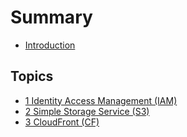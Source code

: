 # Summary

- [Introduction](INTRO.md)

## Topics

- [1 Identity Access Management (IAM)](chapters/1_iam.md)
- [2 Simple Storage Service (S3)](chapters/2_s3.md)
- [3 CloudFront (CF)](chapters/3_cf.md)
